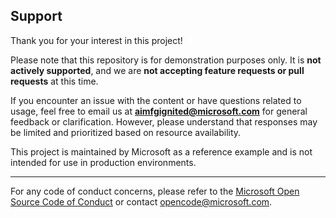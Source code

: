 ## Support

Thank you for your interest in this project!

Please note that this repository is for demonstration purposes only. It is **not actively supported**, and we are **not accepting feature requests or pull requests** at this time.

If you encounter an issue with the content or have questions related to usage, feel free to email us at **aimfgignited@microsoft.com** for general feedback or clarification. However, please understand that responses may be limited and prioritized based on resource availability.

This project is maintained by Microsoft as a reference example and is not intended for use in production environments.

---

For any code of conduct concerns, please refer to the [Microsoft Open Source Code of Conduct](https://opensource.microsoft.com/codeofconduct/) or contact [opencode@microsoft.com](mailto:opencode@microsoft.com).
